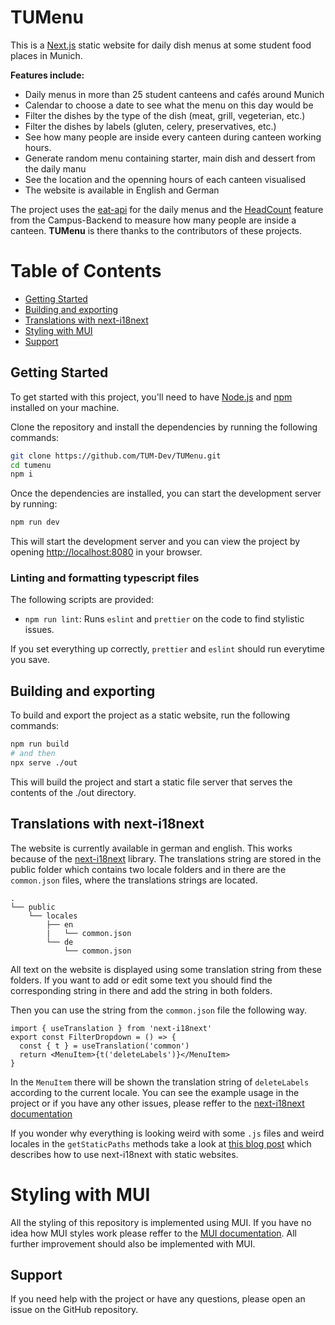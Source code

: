 # TUMenu

This is a [Next.js](https://nextjs.org/) static website for daily dish menus at some student food places in Munich.

**Features include:**

- Daily menus in more than 25 student canteens and cafés around Munich
- Calendar to choose a date to see what the menu on this day would be
- Filter the dishes by the type of the dish (meat, grill, vegeterian, etc.)
- Filter the dishes by labels (gluten, celery, preservatives, etc.)
- See how many people are inside every canteen during canteen working hours.
- Generate random menu containing starter, main dish and dessert from the daily manu
- See the location and the openning hours of each canteen visualised
- The website is available in English and German

The project uses the [eat-api](https://github.com/TUM-Dev/eat-api) for the daily menus and the [HeadCount](https://github.com/TUM-Dev/Campus-Backend/) feature from the Campus-Backend to measure how many people are inside a canteen. **TUMenu** is there thanks to the contributors of these projects.

# Table of Contents

- [Getting Started](#getting-started)
- [Building and exporting](#building-and-exporting)
- [Translations with next-i18next](#translations-with-next-i18next)
- [Styling with MUI](#styling-with-MUI)
- [Support](#support)

## Getting Started

To get started with this project, you'll need to have [Node.js](https://nodejs.org) and [npm](https://www.npmjs.com) installed on your machine.

Clone the repository and install the dependencies by running the following commands:

```bash
git clone https://github.com/TUM-Dev/TUMenu.git
cd tumenu
npm i
```

Once the dependencies are installed, you can start the development server by running:

```bash
npm run dev
```

This will start the development server and you can view the project by opening [http://localhost:8080](http://localhost:8080) in your browser.

### Linting and formatting typescript files

The following scripts are provided:

- `npm run lint`: Runs `eslint` and `prettier` on the code to find stylistic issues.

If you set everything up correctly, `prettier` and `eslint` should run everytime you save.

## Building and exporting

To build and export the project as a static website, run the following commands:

```bash
npm run build
# and then
npx serve ./out
```

This will build the project and start a static file server that serves the contents of the ./out directory.

## Translations with next-i18next

The website is currently available in german and english. This works because of the [next-i18next](https://github.com/i18next/next-i18next) library. The translations string are stored in the public folder which contains two locale folders and in there are the `common.json` files, where the translations strings are located.

```
.
└── public
    └── locales
        ├── en
        |   └── common.json
        └── de
            └── common.json
```

All text on the website is displayed using some translation string from these folders. If you want to add or edit some text you should
find the corresponding string in there and add the string in both folders.

Then you can use the string from the `common.json` file the following way.

```tsx
import { useTranslation } from 'next-i18next'
export const FilterDropdown = () => {
  const { t } = useTranslation('common')
  return <MenuItem>{t('deleteLabels')}</MenuItem>
}
```

In the `MenuItem` there will be shown the translation string of `deleteLabels` according to the current locale.
You can see the example usage in the project or if you have any other issues, please reffer to the [next-i18next documentation](https://github.com/i18next/next-i18next)

If you wonder why everything is looking weird with some `.js` files and weird locales in the `getStaticPaths` methods take a look at
[this blog post](https://locize.com/blog/next-i18n-static/) which describes how to use next-i18next with static websites.

# Styling with MUI

All the styling of this repository is implemented using MUI. If you have no idea how MUI styles work please reffer to the [MUI documentation](https://mui.com/material-ui/getting-started/overview/). All further improvement should also be implemented with MUI.

## Support

If you need help with the project or have any questions, please open an issue on the GitHub repository.
